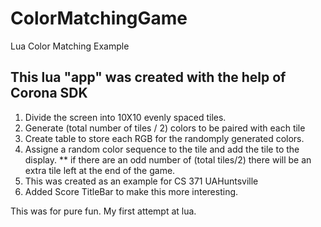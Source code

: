 # ColorMatchingGame
Lua Color Matching Example
## This lua "app" was created with the help of Corona SDK

1. Divide the screen into 10X10 evenly spaced tiles.
2. Generate (total number of tiles / 2) colors to be paired with each tile
3. Create table to store each RGB for the randomply generated colors. 
4. Assigne a random color sequence to the tile and add the tile to the display.
    ** if there are an odd number of (total tiles/2) there will be an extra tile left at the end of the game.
5. This was created as an example for CS 371 UAHuntsville
6. Added Score TitleBar to make this more interesting.

This was for pure fun. My first attempt at lua. 

